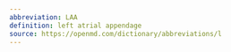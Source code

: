```yaml
---
abbreviation: LAA
definition: left atrial appendage
source: https://openmd.com/dictionary/abbreviations/l
---
```

